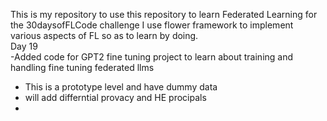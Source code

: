 This is my repository to use this repository to learn Federated Learning for the 30daysofFLCode challenge
I use flower framework to implement various aspects of FL so as to learn by doing.  
Day 19  
-Added code for GPT2 fine tuning project to learn about training and handling fine tuning federated llms  
- This is a prototype level and have dummy data  
- will add differntial provacy and HE procipals  
- 
  
